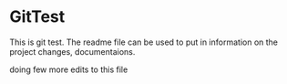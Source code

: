# GitTest
This is git test. The readme file can be used to put in information on the project changes, documentaions.

doing few more edits to this file
